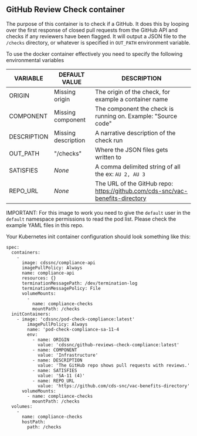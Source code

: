 ## GitHub Review Check container

The purpose of this container is to check if a GitHub. It does this by looping over the first response of closed pull requests from the GitHub API and checks if any reviewers have been flagged. It will output a JSON file to the `/checks` directory, or whatever is specified in `OUT_PATH` environment variable.

To use the docker container effectively you need to specify the following environmental variables

| VARIABLE    | DEFAULT VALUE       | DESCRIPTION                                                                   |
| ----------- | ------------------- | ----------------------------------------------------------------------------- |
| ORIGIN      | Missing origin      | The origin of the check, for example a container name                         |
| COMPONENT   | Missing component   | The component the check is running on. Example: "Source code"                 |
| DESCRIPTION | Missing description | A narrative description of the check run                                      |
| OUT_PATH    | "/checks"           | Where the JSON files gets written to                                          |
| SATISFIES   | _None_              | A comma delimited string of all the ex: `AU 2, AU 3`                          |
| REPO_URL    | _None_              | The URL of the GitHub repo: https://github.com/cds-snc/vac-benefits-directory |

IMPORTANT: For this image to work you need to give the `default` user in the `default` namespace permissions to read the pod list. Please check the example YAML files in this repo.

Your Kubernetes init container configuration should look something like this:

```
spec:
  containers:
    -
      image: cdssnc/compliance-api
      imagePullPolicy: Always
      name: compliance-api
      resources: {}
      terminationMessagePath: /dev/termination-log
      terminationMessagePolicy: File
      volumeMounts:
        -
          name: compliance-checks
          mountPath: /checks
  initContainers:
    - image: 'cdssnc/pod-check-compliance:latest'
        imagePullPolicy: Always
        name: 'pod-check-compliance-sa-11-4
        env:
          - name: ORIGIN
            value: 'cdssnc/github-reviews-check-compliance:latest'
          - name: COMPONENT
            value: 'Infrastructure'
          - name: DESCRIPTION
            value: 'The GitHub repo shows pull requests with reviews.'
          - name: SATISFIES
            value: 'SA-11 (4)'
          - name: REPO_URL
            value: 'https://github.com/cds-snc/vac-benefits-directory'
      volumeMounts:
        - name: compliance-checks
          mountPath: /checks
  volumes:
    -
      name: compliance-checks
      hostPath:
        path: /checks
```
